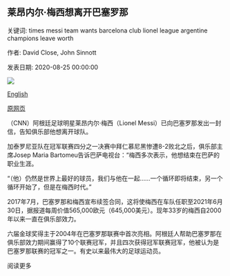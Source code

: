 ## 莱昂内尔·梅西想离开巴塞罗那

关键词: times messi team wants barcelona club lionel league argentine champions leave worth

作者: David Close, John Sinnott

发表日期: 2020-08-25 00:00:00

![](https://cdn.cnn.com/cnnnext/dam/assets/200825155834-lionel-messi-0307-file-super-tease.jpg)

[English](Lionel%20Messi%20wants%20to%20leave%20Barcelona.md)

[原网页](https://edition.cnn.com/2020/08/25/football/lionel-messi-barcelona-spt-intl/index.html)

（CNN）阿根廷足球明星莱昂内尔·梅西（Lionel Messi）已向巴塞罗那发出一封信，告知俱乐部他想离开球队。

加泰罗尼亚队在冠军联赛四分之一决赛中拜仁慕尼黑惨遭8-2败北之后，俱乐部主席Josep Maria Bartomeu告诉巴萨电视台：“梅西多次表示，他想结束在巴萨的职业生涯。

“（他）仍然是世界上最好的球员，我们与他在一起……一个循环即将结束，另一个循环开始了，但是在梅西时代。”

2017年7月，巴塞罗那和梅西宣布续签合同，这将使梅西在车队任职至2021年6月30日，据报道每周价值565,000欧元（645,000美元）。现年33岁的梅西自2000年以来一直在俱乐部效力。

六届金球奖得主于2004年在巴塞罗那联赛中首次亮相。阿根廷人帮助巴塞罗那在俱乐部效力期间赢得了10个联赛冠军，并且四次获得冠军联赛冠军，他被认为是巴塞罗那联赛的冠军之一。有史以来最伟大的足球运动员。

阅读更多